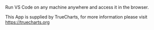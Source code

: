 Run VS Code on any machine anywhere and access it in the browser.

This App is supplied by TrueCharts, for more information please visit https://truecharts.org
